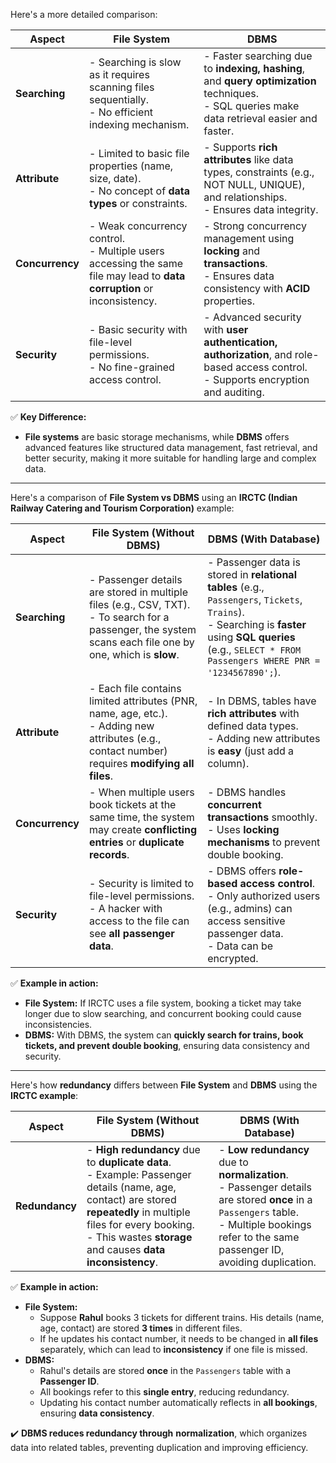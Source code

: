 Here's a more detailed comparison:

| **Aspect**      | **File System**                                         | **DBMS**                                               |
|-----------------|---------------------------------------------------------|--------------------------------------------------------|
| **Searching**   | - Searching is slow as it requires scanning files sequentially.<br> - No efficient indexing mechanism. | - Faster searching due to **indexing, hashing**, and **query optimization** techniques.<br> - SQL queries make data retrieval easier and faster. |
| **Attribute**   | - Limited to basic file properties (name, size, date).<br> - No concept of **data types** or constraints. | - Supports **rich attributes** like data types, constraints (e.g., NOT NULL, UNIQUE), and relationships.<br> - Ensures data integrity. |
| **Concurrency** | - Weak concurrency control.<br> - Multiple users accessing the same file may lead to **data corruption** or inconsistency. | - Strong concurrency management using **locking** and **transactions**.<br> - Ensures data consistency with **ACID** properties. |
| **Security**    | - Basic security with file-level permissions.<br> - No fine-grained access control. | - Advanced security with **user authentication, authorization**, and role-based access control.<br> - Supports encryption and auditing. |

✅ **Key Difference:**  
- **File systems** are basic storage mechanisms, while **DBMS** offers advanced features like structured data management, fast retrieval, and better security, making it more suitable for handling large and complex data.

---

Here's a comparison of **File System vs DBMS** using an **IRCTC (Indian Railway Catering and Tourism Corporation)** example:

| **Aspect**      | **File System (Without DBMS)**                                  | **DBMS (With Database)**                               |
|-----------------|-----------------------------------------------------------------|--------------------------------------------------------|
| **Searching**   | - Passenger details are stored in multiple files (e.g., CSV, TXT).<br> - To search for a passenger, the system scans each file one by one, which is **slow**. | - Passenger data is stored in **relational tables** (e.g., `Passengers`, `Tickets`, `Trains`).<br> - Searching is **faster** using **SQL queries** (e.g., `SELECT * FROM Passengers WHERE PNR = '1234567890';`). |
| **Attribute**   | - Each file contains limited attributes (PNR, name, age, etc.).<br> - Adding new attributes (e.g., contact number) requires **modifying all files**. | - In DBMS, tables have **rich attributes** with defined data types.<br> - Adding new attributes is **easy** (just add a column). |
| **Concurrency** | - When multiple users book tickets at the same time, the system may create **conflicting entries** or **duplicate records**. | - DBMS handles **concurrent transactions** smoothly.<br> - Uses **locking mechanisms** to prevent double booking. |
| **Security**    | - Security is limited to file-level permissions.<br> - A hacker with access to the file can see **all passenger data**. | - DBMS offers **role-based access control**.<br> - Only authorized users (e.g., admins) can access sensitive passenger data.<br> - Data can be encrypted. |

✅ **Example in action:**  
- **File System:** If IRCTC uses a file system, booking a ticket may take longer due to slow searching, and concurrent booking could cause inconsistencies.  
- **DBMS:** With DBMS, the system can **quickly search for trains, book tickets, and prevent double booking**, ensuring data consistency and security.

---

Here's how **redundancy** differs between **File System** and **DBMS** using the **IRCTC example**:

| **Aspect**         | **File System (Without DBMS)**                                  | **DBMS (With Database)**                                |
|--------------------|-----------------------------------------------------------------|--------------------------------------------------------|
| **Redundancy**     | - **High redundancy** due to **duplicate data**.<br> - Example: Passenger details (name, age, contact) are stored **repeatedly** in multiple files for every booking.<br> - This wastes **storage** and causes **data inconsistency**. | - **Low redundancy** due to **normalization**.<br> - Passenger details are stored **once** in a `Passengers` table.<br> - Multiple bookings refer to the same passenger ID, avoiding duplication. |

✅ **Example in action:**  
- **File System:**  
   - Suppose **Rahul** books 3 tickets for different trains. His details (name, age, contact) are stored **3 times** in different files.  
   - If he updates his contact number, it needs to be changed in **all files** separately, which can lead to **inconsistency** if one file is missed.  
- **DBMS:**  
   - Rahul's details are stored **once** in the `Passengers` table with a **Passenger ID**.  
   - All bookings refer to this **single entry**, reducing redundancy.  
   - Updating his contact number automatically reflects in **all bookings**, ensuring **data consistency**.  

✔️ **DBMS reduces redundancy through** **normalization**, which organizes data into related tables, preventing duplication and improving efficiency.